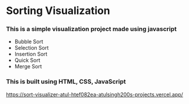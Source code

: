 # Sorting Visualization
### This is a simple visualization project made using javascript 
- Bubble Sort 
- Selection Sort
- Insertion Sort
- Quick Sort
- Merge Sort

### This is built using HTML, CSS, JavaScript <br/>
https://sort-visualizer-atul-htef082ea-atulsingh200s-projects.vercel.app/
